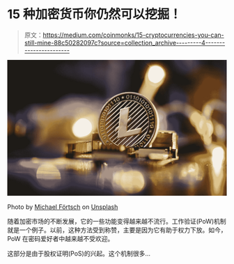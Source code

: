 # 15 种加密货币你仍然可以挖掘！

> 原文：<https://medium.com/coinmonks/15-cryptocurrencies-you-can-still-mine-88c50282097c?source=collection_archive---------4----------------------->

![](img/e93a535c378bdd4aed9e0b3c0772c16e.png)

Photo by [Michael Förtsch](https://unsplash.com/@michael_f?utm_source=medium&utm_medium=referral) on [Unsplash](https://unsplash.com?utm_source=medium&utm_medium=referral)

随着加密市场的不断发展，它的一些功能变得越来越不流行。工作验证(PoW)机制就是一个例子。以前，这种方法受到称赞，主要是因为它有助于权力下放。如今，PoW 在密码爱好者中越来越不受欢迎。

这部分是由于股权证明(PoS)的兴起。这个机制很多…
